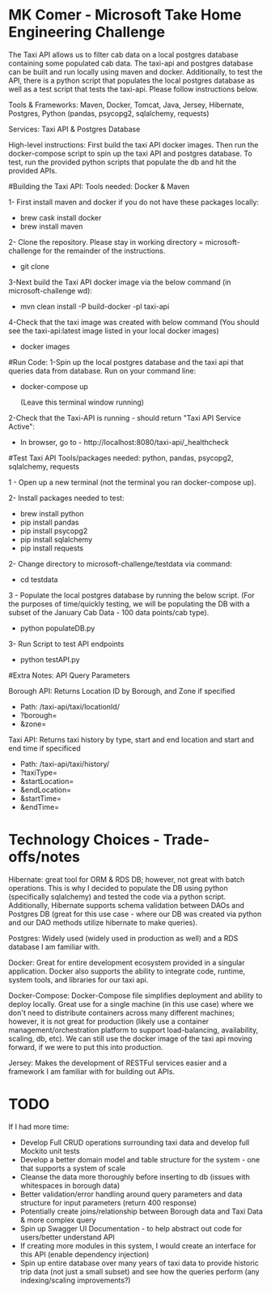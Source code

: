 # MK Comer - Microsoft Take Home Engineering Challenge


The Taxi API allows us to filter cab data on a local postgres database containing some populated cab data. The taxi-api and postgres database can be built and run locally using maven and docker. Additionally, to test the API, there is a python script that populates the local postgres database as well as a test script that tests the taxi-api. Please follow instructions below. 

Tools & Frameworks: Maven, Docker, Tomcat, Java, Jersey, Hibernate, Postgres, Python (pandas, psycopg2, sqlalchemy, requests)

Services: Taxi API  & Postgres Database

High-level instructions: First build the taxi API docker images. Then run the docker-compose script to spin up the taxi API and postgres database. To test, run the provided python scripts that populate the db and hit the provided APIs.

#Building the Taxi API: 
Tools needed: Docker & Maven 

1- First install maven and docker if you do not have these packages locally:
* brew cask install docker
* brew install maven

2- Clone the repository. Please stay in working directory = microsoft-challenge for the remainder of the instructions.
* git clone 

3-Next build the Taxi API docker image via the below command (in microsoft-challenge wd):
* mvn clean install -P build-docker -pl taxi-api

4-Check that the taxi image was created with below command (You should see the taxi-api:latest image listed in your local docker images) 
* docker images


#Run Code:
1-Spin up the local postgres database and the taxi api that queries data from database. Run on your command line:
 * docker-compose up 
 
    (Leave this terminal window running)
 
2-Check that the Taxi-API is running - should return "Taxi API Service Active":
* In browser, go to -  http://localhost:8080/taxi-api/_healthcheck


#Test Taxi API
Tools/packages needed: python, pandas, psycopg2, sqlalchemy, requests

1 - Open up a new terminal (not the terminal you ran docker-compose up). 

2- Install packages needed to test: 
* brew install python
* pip install pandas
* pip install psycopg2
* pip install sqlalchemy
* pip install requests

2- Change directory to microsoft-challenge/testdata via command:
* cd testdata

3 - Populate the local postgres database by running the below script. (For the purposes of time/quickly testing, we will be populating the DB with a subset of the January Cab Data - 100 data points/cab type).
* python populateDB.py

3- Run Script to test API endpoints
* python testAPI.py


#Extra Notes: API Query Parameters 

Borough API: Returns Location ID by Borough, and Zone if specified
* Path: /taxi-api/taxi/locationId/
* ?borough= 
* &zone=

Taxi API: Returns taxi history by type, start and end location and start and end time if specificed
* Path: /taxi-api/taxi/history/
* ?taxiType= 
* &startLocation=
* &endLocation=
* &startTime=
* &endTime=

# Technology Choices - Trade-offs/notes
Hibernate: great tool for ORM & RDS DB; however, not great with batch operations. This is why I decided to populate the DB using python (specifically sqlalchemy) and tested the code via a python script. Additionally, Hibernate supports schema validation between DAOs and Postgres DB (great for this use case - where our DB was created via python and our DAO methods utilize hibernate to make queries).

Postgres: Widely used (widely used in production as well) and a RDS database I am familiar with.

Docker: Great for entire development ecosystem provided in a singular application. Docker also supports the ability to integrate code, runtime, system tools, and libraries for our taxi api.

Docker-Compose: Docker-Compose file simplifies deployment and ability to deploy locally. Great use for a single machine (in this use case) where we don't need to distribute containers across many different machines; however, it is not great for production (likely use a container management/orchestration platform to support load-balancing, availability, scaling, db, etc). We can still use the docker image of the taxi api moving forward, if we were to put this into production. 

Jersey: Makes the development of RESTFul services easier and a framework I am familiar with for building out APIs.


# TODO 
If I had more time: 
* Develop Full CRUD operations surrounding taxi data and develop full Mockito unit tests
* Develop a better domain model and table structure for the system - one that supports a system of scale
* Cleanse the data more thoroughly before inserting to db (issues with whitespaces in borough data)
* Better validation/error handling around query parameters and data structure for input parameters (return 400 response)
* Potentially create joins/relationship between Borough data and Taxi Data & more complex query
* Spin up Swagger UI Documentation - to help abstract out code for users/better understand API 
* If creating more modules in this system, I would create an interface for this API (enable dependency injection)
* Spin up entire database over many years of taxi data to provide historic trip data (not just a small subset) and see how the queries perform (any indexing/scaling improvements?)

